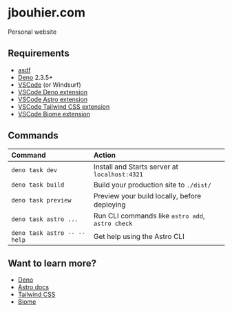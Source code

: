 # jbouhier.com

Personal website

## Requirements

- [asdf](https://asdf-vm.com/)
- [Deno](https://deno.com/) 2.3.5+ 
- [VSCode](https://code.visualstudio.com/) (or Windsurf)
- [VSCode Deno extension](https://marketplace.visualstudio.com/items?itemName=denoland.vscode-deno)
- [VSCode Astro extension](https://marketplace.visualstudio.com/items?itemName=astro-build.astro-vscode)
- [VSCode Tailwind CSS extension](https://marketplace.windsurf.com/extension/bradlc/vscode-tailwindcss)
- [VSCode Biome extension](https://marketplace.visualstudio.com/items?itemName=biomejs.biome)

## Commands

| Command                   | Action                                           |
| :------------------------ | :----------------------------------------------- |
| `deno task dev`             | Install and Starts server at `localhost:4321`      |
| `deno task build`           | Build your production site to `./dist/`          |
| `deno task preview`         | Preview your build locally, before deploying     |
| `deno task astro ...`       | Run CLI commands like `astro add`, `astro check` |
| `deno task astro -- --help` | Get help using the Astro CLI                     |

## Want to learn more?

- [Deno](https://deno.com/)
- [Astro docs](https://astro.build)
- [Tailwind CSS](https://tailwindcss.com/)
- [Biome](https://biomejs.dev/)
